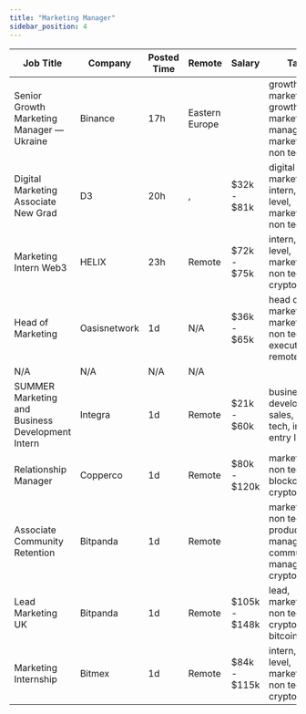 ```yaml
---
title: "Marketing Manager"
sidebar_position: 4
---
```


| Job Title | Company | Posted Time | Remote | Salary | Tags | Apply Link |
|-----------|---------|-------------|--------|--------|------|------------|
| Senior Growth Marketing Manager — Ukraine | Binance | 17h | Eastern Europe |  | growth marketing, growth, marketing manager, marketing, non tech | [Apply](https://web3.career/senior-growth-marketing-manager-ukraine-binance/120966) |
| Digital Marketing Associate New Grad | D3 | 20h | , | $32k - $81k | digital marketing, intern, entry level, marketing, non tech | [Apply](https://web3.career/digital-marketing-associate-new-grad-d3/120736) |
| Marketing Intern Web3 | HELIX | 23h | Remote | $72k - $75k | intern, entry level, marketing, non tech, crypto | [Apply](https://web3.career/marketing-intern-web3-helix/120636) |
| Head of Marketing | Oasisnetwork | 1d | N/A | $36k - $65k | head of marketing, marketing, non tech, executive, remote | [Apply](https://web3.career/head-of-marketing-oasisnetwork/73767) |
| N/A | N/A | N/A | N/A |  |  | [Apply](https://web3.career/metana) |
| SUMMER Marketing and Business Development Intern | Integra | 1d | Remote | $21k - $60k | business development, sales, non tech, intern, entry level | [Apply](https://web3.career/summer-marketing-and-business-development-intern-integra/95750) |
| Relationship Manager | Copperco | 1d | Remote | $80k - $120k | marketing, non tech, blockchain, crypto, defi | [Apply](https://web3.career/relationship-manager-copperco/105562) |
| Associate Community Retention | Bitpanda | 1d | Remote |  | marketing, non tech, product manager, community manager, crypto | [Apply](https://web3.career/associate-community-retention-bitpanda/105554) |
| Lead Marketing UK | Bitpanda | 1d | Remote | $105k - $148k | lead, marketing, non tech, crypto, bitcoin | [Apply](https://web3.career/lead-marketing-uk-bitpanda/101610) |
| Marketing Internship | Bitmex | 1d | Remote | $84k - $115k | intern, entry level, marketing, non tech, crypto | [Apply](https://web3.career/marketing-internship-bitmex/94275) |
